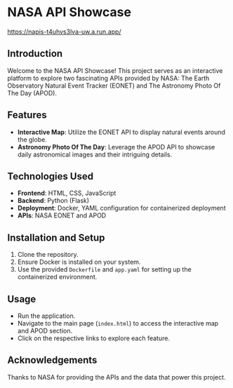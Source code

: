 # NASA API Showcase

https://napis-t4uhvs3lva-uw.a.run.app/

## Introduction
Welcome to the NASA API Showcase! This project serves as an interactive platform to explore two fascinating APIs provided by NASA: The Earth Observatory Natural Event Tracker (EONET) and The Astronomy Photo Of The Day (APOD).

## Features
- **Interactive Map**: Utilize the EONET API to display natural events around the globe.
- **Astronomy Photo Of The Day**: Leverage the APOD API to showcase daily astronomical images and their intriguing details.

## Technologies Used
- **Frontend**: HTML, CSS, JavaScript
- **Backend**: Python (Flask)
- **Deployment**: Docker, YAML configuration for containerized deployment
- **APIs**: NASA EONET and APOD

## Installation and Setup
1. Clone the repository.
2. Ensure Docker is installed on your system.
3. Use the provided `Dockerfile` and `app.yaml` for setting up the containerized environment.

## Usage
- Run the application.
- Navigate to the main page (`index.html`) to access the interactive map and APOD section.
- Click on the respective links to explore each feature.

## Acknowledgements
Thanks to NASA for providing the APIs and the data that power this project.


